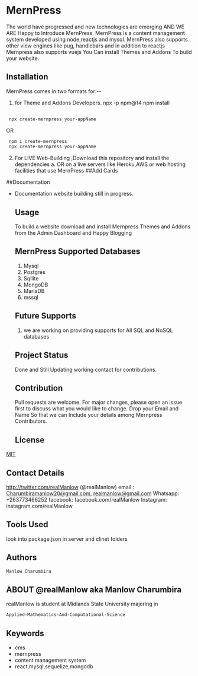 # MernPress
The world have progressed and new technologies are emerging AND WE ARE Happy to Introduce MernPress. 
MernPress is a content management system developed using node,reactjs and mysql.
MernPress also supports other view engines like pug, handlebars and in addition to reactjs Mernpress also supports vuejs
You Can install Themes and Addons To build your website.

## Installation
MernPress comes in two formats for:-- 
 1. for Theme and Addons Developers. npx -p npm@14 npm install

 
```bash
 
 npx create-mernpress your-appName

```
OR

```bash
 npm i create-mernpress
 npx create-mernpress your-appName

```

 2. For LIVE Web-Building ,Download this repository and install the dependencies 
  a. OR on a live servers like Heroku,AWS or  web hosting facilities that use MernPress
##Add Cards

##Documentation
- Documentation website building still in progress.

  ## Usage
  To build a website download and install Mernpress Themes and Addons from the Admin Dashboard and Happy Blogging

  ## MernPress Supported Databases
   1. Mysql
   2. Postgres
   3. Sqllite
   4. MongoDB
   5. MariaDB
   6. mssql


   ## Future Supports
   1. we are working on providing supports for All SQL and NoSQL databases 
   ## Project Status 
   Done and Still Updating working contact for contributions.

  ## Contribution
   Pull requests are welcome. For major changes, please open an issue first to discuss what you would like to change. Drop your Email and Name So that we can Include your details among Mernpress Contributors.

   ## License
[MIT](https://choosealicense.com/licenses/mit/)

## Contact Details
 http://twitter.com/realManlow (@realManlow)
 email : Charumbiramanlow20@gmail.com, realmanlow@gmail.com
 Whatsapp: +263773466252
 facebook: facebook.com/realManlow
 Instagram: instagram.com/realManlow 

## Tools Used
look into package.json in server and clinet folders


 ## Authors
 ```bash
 Manlow Charumbira
 ```
 ## ABOUT @realManlow aka Manlow Charumbira
 realManlow is student at Midlands State University majoring in 
 ```bash
 Applied-Mathematics-And-Computational-Science
 ```
 ## Keywords
 - cms
 - mernpress
 - content management system
 - react,mysql,sequelize,mongodb

